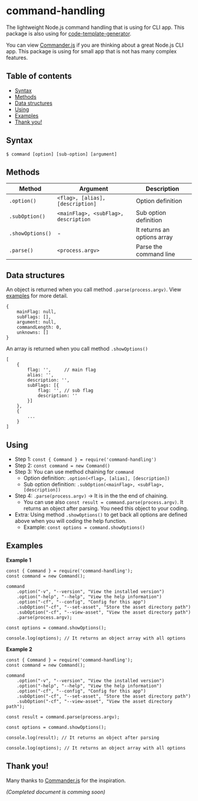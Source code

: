 # command-handling
The lightweight Node.js command handling that is using for CLI app. This package is also using for [code-template-generator](https://www.npmjs.com/package/code-template-generator).

You can view [Commander.js](https://github.com/tj/commander.js) if you are thinking about a great Node.js CLI app. This package is using for small app that is not has many complex features.

## Table of contents
* [Syntax](#syntax)
* [Methods](#methods)
* [Data structures](#data-structures)
* [Using](#using)
* [Examples](#examples)
* [Thank you!](#thank-you)

## Syntax
`$ command [option] [sub-option] [argument]`

## Methods
|Method|Argument|Description|
|---|---|---|
|`.option()`|`<flag>, [alias], [description]`|Option definition|
|`.subOption()`|`<mainFlag>, <subFlag>, description`|Sub option definition|
|`.showOptions()`|-|It returns an options array|
|`.parse()`|`<process.argv>`|Parse the command line|

## Data structures

An object is returned when you call method `.parse(process.argv)`. View [examples](#examples) for more detail.
```
{
    mainFlag: null,
    subFlags: [],
    argument: null,
    commandLength: 0,
    unknowns: []
}
```

An array is returned when you call method `.showOptions()`
```
[
    {
        flag: '',     // main flag
        alias: '',
        description: '',
        subFlags: [{
            flag: '', // sub flag
            description: ''
        }]
    },
    {
        ...
    }
]
```

## Using
* Step 1: `const { Command } = require('command-handling')`
* Step 2: `const command = new Command()`
* Step 3: You can use method chaining for `command`
    * Option definition: `.option(<flag>, [alias], [description])`
    * Sub option definition: `.subOption(<mainFlag>, <subFlag>, [description])`
* Step 4: `.parse(process.argv)` -> It is in the the end of chaining.
    * You can use also `const result = command.parse(process.argv)`. It returns an object after parsing. You need this object to your coding.
* Extra: Using method `.showOptions()` to get back all options are defined above when you will coding the help function.
    * Example: `const options = command.showOptions()`
## Examples

__Example 1__
```
const { Command } = require('command-handling');
const command = new Command();

command
    .option("-v", "--version", "View the installed version")
    .option("-help", "--help", "View the help information")
    .option("-cf", "--config", "Config for this app")
    .subOption("-cf", "--set-asset", "Store the asset directory path")
    .subOption("-cf", "--view-asset", "View the asset directory path")
    .parse(process.argv);

const options = command.showOptions();

console.log(options); // It returns an object array with all options
```

__Example 2__
```
const { Command } = require('command-handling');
const command = new Command();

command
    .option("-v", "--version", "View the installed version")
    .option("-help", "--help", "View the help information")
    .option("-cf", "--config", "Config for this app")
    .subOption("-cf", "--set-asset", "Store the asset directory path")
    .subOption("-cf", "--view-asset", "View the asset directory path");

const result = command.parse(process.argv);

const options = command.showOptions();

console.log(result); // It returns an object after parsing

console.log(options); // It returns an object array with all options
```

## Thank you!
Many thanks to [Commander.js](https://github.com/tj/commander.js) for the inspiration.

*(Completed document is comming soon)*
